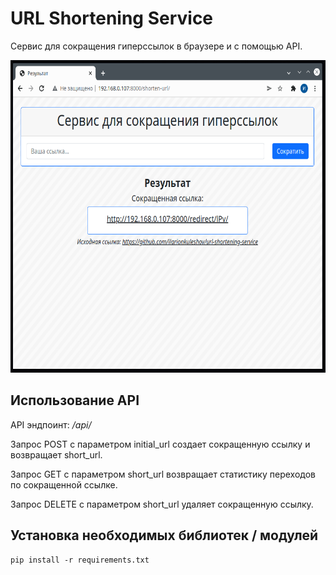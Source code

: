 # URL Shortening Service

Сервис для сокращения гиперссылок в браузере и с помощью API.

<p align="center">
	<img src="./screenshot.png" height="500px"/>
</p>

## Использование API

API эндпоинт: _/api/_

Запрос POST c параметром initial_url создает сокращенную ссылку и возвращает short_url.

Запрос GET c параметром short_url возвращает статистику переходов по сокращенной ссылке.

Запрос DELETE c параметром short_url удаляет сокращенную ссылку.

## Установка необходимых библиотек / модулей

```
pip install -r requirements.txt
```
